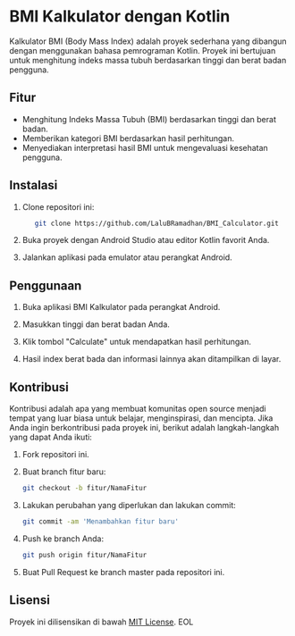 # BMI Kalkulator dengan Kotlin

Kalkulator BMI (Body Mass Index) adalah proyek sederhana yang dibangun dengan menggunakan bahasa pemrograman Kotlin. Proyek ini bertujuan untuk menghitung indeks massa tubuh berdasarkan tinggi dan berat badan pengguna.

## Fitur

- Menghitung Indeks Massa Tubuh (BMI) berdasarkan tinggi dan berat badan.
- Memberikan kategori BMI berdasarkan hasil perhitungan.
- Menyediakan interpretasi hasil BMI untuk mengevaluasi kesehatan pengguna.

## Instalasi

1. Clone repositori ini:

   ```sh
      git clone https://github.com/LaluBRamadhan/BMI_Calculator.git
   ```

2. Buka proyek dengan Android Studio atau editor Kotlin favorit Anda.

3. Jalankan aplikasi pada emulator atau perangkat Android.

## Penggunaan

1. Buka aplikasi BMI Kalkulator pada perangkat Android.

2. Masukkan tinggi dan berat badan Anda.

3. Klik tombol "Calculate" untuk mendapatkan hasil perhitungan.

4. Hasil index berat bada dan informasi lainnya akan ditampilkan di layar.

## Kontribusi

Kontribusi adalah apa yang membuat komunitas open source menjadi tempat yang luar biasa untuk belajar, menginspirasi, dan mencipta. Jika Anda ingin berkontribusi pada proyek ini, berikut adalah langkah-langkah yang dapat Anda ikuti:

1. Fork repositori ini.

2. Buat branch fitur baru:

   ```sh
   git checkout -b fitur/NamaFitur
   ```

3. Lakukan perubahan yang diperlukan dan lakukan commit:

   ```sh
   git commit -am 'Menambahkan fitur baru'
   ```

4. Push ke branch Anda:

   ```sh
   git push origin fitur/NamaFitur
   ```

5. Buat Pull Request ke branch master pada repositori ini.

## Lisensi

Proyek ini dilisensikan di bawah [MIT License](https://github.com/nama_pengguna/nama_repositori/blob/master/LICENSE).
EOL


